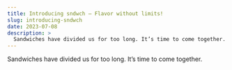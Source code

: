```yaml
---
title: Introducing sndwch — Flavor without limits!
slug: introducing-sndwch
date: 2023-07-08
description: >
  Sandwiches have divided us for too long. It’s time to come together.
---
```


Sandwiches have divided us for too long. It’s time to come together.
